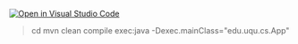 [![Open in Visual Studio Code](https://classroom.github.com/assets/open-in-vscode-c66648af7eb3fe8bc4f294546bfd86ef473780cde1dea487d3c4ff354943c9ae.svg)](https://classroom.github.com/online_ide?assignment_repo_id=8394051&assignment_repo_type=AssignmentRepo)
> cd <path to repository directory>
> mvn clean compile exec:java -Dexec.mainClass="edu.uqu.cs.App"
